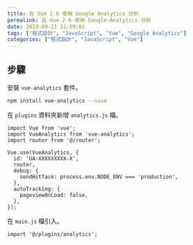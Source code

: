 ```yaml
---
title: 在 Vue 2.6 使用 Google Analytics 分析
permalink: 在-Vue-2-6-使用-Google-Analytics-分析
date: 2019-09-21 11:59:01
tags: ["程式設計", "JavaScript", "Vue", "Google Analytics"]
categories: ["程式設計", "JavaScript", "Vue"]
---
```


## 步驟

安裝 `vue-analytics` 套件。

```BASH
npm install vue-analytics --save
```

在 `plugins` 資料夾新增 `analytics.js` 檔。

```JS
import Vue from 'vue';
import VueAnalytics from 'vue-analytics';
import router from '@/router';

Vue.use(VueAnalytics, {
  id: 'UA-XXXXXXXXX-X',
  router,
  debug: {
    sendHitTask: process.env.NODE_ENV === 'production',
  },
  autoTracking: {
    pageviewOnLoad: false,
  },
});
```

在 `main.js` 檔引入。

```JS
import '@/plugins/analytics';
```

